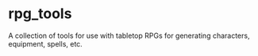 # rpg_tools
A collection of tools for use with tabletop RPGs for generating characters, equipment, spells, etc.
